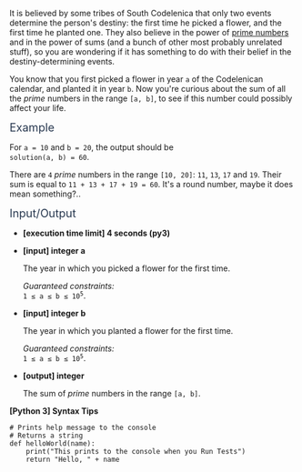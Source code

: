 <p>It is believed by some tribes of South Codelenica that only two events determine the person's destiny: the first time he picked a flower, and the first time he planted one. They also believe in the power of <a href="keyword://prime-number" target="_blank">prime numbers</a> and in the power of sums (and a bunch of other most probably unrelated stuff), so you are wondering if it has something to do with their belief in the destiny-determining events.</p>
<p>You know that you first picked a flower in year <code>a</code> of the Codelenican calendar, and planted it in year <code>b</code>. Now you're curious about the sum of all the <em>prime</em> numbers in the range <code>[a, b]</code>, to see if this number could possibly affect your life.</p>
<p><span class="markdown--header" style="color:#2b3b52;font-size:1.4em">Example</span></p>
<p>For <code>a = 10</code> and <code>b = 20</code>, the output should be<br />
<code>solution(a, b) = 60</code>.</p>
<p>There are <code>4</code> <em>prime</em> numbers in the range <code>[10, 20]</code>: <code>11</code>, <code>13</code>, <code>17</code> and <code>19</code>. Their sum is equal to <code>11 + 13 + 17 + 19 = 60</code>. It's a round number, maybe it does mean something?..</p>
<p><span class="markdown--header" style="color:#2b3b52;font-size:1.4em">Input/Output</span></p>
<ul>
<li>
<p><strong>[execution time limit] 4 seconds (py3)</strong></p>
</li>
<li>
<p><strong>[input] integer a</strong></p>
<p>The year in which you picked a flower for the first time.</p>
<p><em>Guaranteed constraints:</em><br />
<code>1 ≤ a ≤ b ≤ 10<sup>5</sup></code>.</p>
</li>
<li>
<p><strong>[input] integer b</strong></p>
<p>The year in which you planted a flower for the first time.</p>
<p><em>Guaranteed constraints:</em><br />
<code>1 ≤ a ≤ b ≤ 10<sup>5</sup></code>.</p>
</li>
<li>
<p><strong>[output] integer</strong></p>
<p>The sum of <em>prime</em> numbers in the range <code>[a, b]</code>.</p>
</li>
</ul>
<p><strong>[Python 3] Syntax Tips</strong></p>
<pre><code class="language-python"><span class="hljs-comment"># Prints help message to the console</span>
<span class="hljs-comment"># Returns a string</span>
<span class="hljs-keyword">def</span> <span class="hljs-title function_">helloWorld</span>(<span class="hljs-params">name</span>):
    <span class="hljs-built_in">print</span>(<span class="hljs-string">"This prints to the console when you Run Tests"</span>)
    <span class="hljs-keyword">return</span> <span class="hljs-string">"Hello, "</span> + name

</code></pre>
